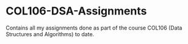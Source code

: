 # COL106-DSA-Assignments
Contains all my assignments done as part of the course COL106 (Data Structures and Algorithms) to date.

